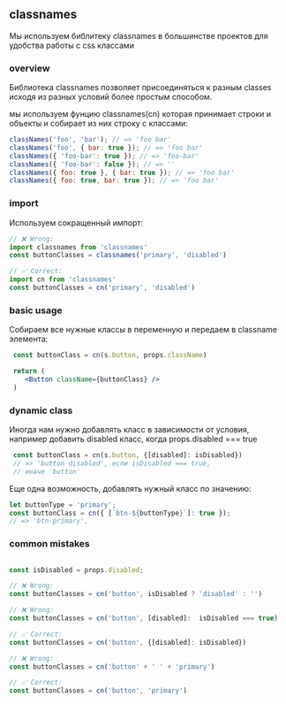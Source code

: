 ## classnames

Мы используем библитеку classnames в большинстве проектов для удобства работы с css классами


### overview

Библиотека classnames позволяет присоединяться к разным classes исходя из разных условий более простым способом.

мы используем фунцию classnames(cn) которая принимает строки и объекты и собирает из них строку с классами:

```js
classNames('foo', 'bar'); // => 'foo bar'
classNames('foo', { bar: true }); // => 'foo bar'
classNames({ 'foo-bar': true }); // => 'foo-bar'
classNames({ 'foo-bar': false }); // => ''
classNames({ foo: true }, { bar: true }); // => 'foo bar'
classNames({ foo: true, bar: true }); // => 'foo bar'
```

### import

Используем сокращенный импорт:

```js
// ❌ Wrong:
import classnames from 'classnames'
const buttonClasses = classnames('primary', 'disabled')

// ✅ Correct:
import cn from 'classnames'
const buttonClasses = cn('primary', 'disabled')

```

### basic usage

Собираем все нужные классы в переменную и передаем в classname элемента:

```jsx
 const buttonClass = cn(s.button, props.className)

 return (
    <Button className={buttonClass} />
 )

```
### dynamic class

Иногда нам нужно добавлять класс в зависимости от условия, например добавить disabled класс, когда props.disabled === true

```js
 const buttonClass = cn(s.button, {[disabled]: isDisabled})
 // => 'button disabled', если isDisabled === true, 
 // иначе 'button'
```

Еще одна возможность, добавлять нужный класс по значению:

```js
let buttonType = 'primary'; 
const buttonClass = cn({ [`btn-${buttonType}`]: true });
// => 'btn-primary',
```

### common mistakes

```js

const isDisabled = props.disabled;

// ❌ Wrong:
const buttonClasses = cn('button', isDisabled ? 'disabled' : '')

// ❌ Wrong:
const buttonClasses = cn('button', [disabled]:  isDisabled === true)

// ✅ Correct:
const buttonClasses = cn('button', {[disabled]: isDisabled})

```

```js
// ❌ Wrong:
const buttonClasses = cn('button' + ' ' + 'primary')

// ✅ Correct:
const buttonClasses = cn('button', 'primary')

```